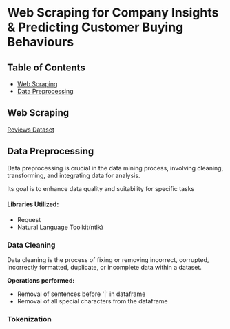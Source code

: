 # **Web Scraping for Company Insights & Predicting Customer Buying Behaviours**


## Table of Contents
* [Web Scraping](#web-scraping)
* [Data Preprocessing](#data-preprocessing)


## **Web Scraping**
[Reviews Dataset](https://www.airlinequality.com/airline-reviews/air-india/)


## **Data Preprocessing**
Data preprocessing is crucial in the data mining process, involving cleaning, transforming, and integrating data for analysis. 

Its goal is to enhance data quality and suitability for specific tasks

#### **Libraries Utilized:**
- Request
- Natural Language Toolkit(ntlk)

### **Data Cleaning**
Data cleaning is the process of fixing or removing incorrect, corrupted, incorrectly formatted, duplicate, or incomplete data within a dataset.

**Operations performed:**
- Removal of sentences before '|' in dataframe
- Removal of all special characters from the dataframe

### **Tokenization**

